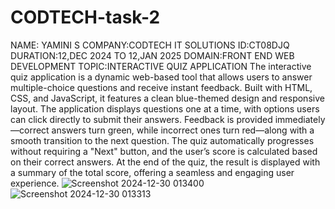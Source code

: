 # CODTECH-task-2
NAME: YAMINI S
COMPANY:CODTECH IT SOLUTIONS
ID:CT08DJQ
DURATION:12,DEC 2024 TO 12,JAN 2025
DOMAIN:FRONT END WEB DEVELOPMENT
TOPIC:INTERACTIVE QUIZ APPLICATION
The interactive quiz application is a dynamic web-based tool that allows users to answer multiple-choice questions and receive instant feedback. Built with HTML, CSS, and JavaScript, it features a clean blue-themed design and responsive layout. The application displays questions one at a time, with options users can click directly to submit their answers. Feedback is provided immediately—correct answers turn green, while incorrect ones turn red—along with a smooth transition to the next question. The quiz automatically progresses without requiring a "Next" button, and the user’s score is calculated based on their correct answers. At the end of the quiz, the result is displayed with a summary of the total score, offering a seamless and engaging user experience.
![Screenshot 2024-12-30 013400](https://github.com/user-attachments/assets/21290312-2ee0-4ed5-bbb1-c3fb80a98550)
![Screenshot 2024-12-30 013313](https://github.com/user-attachments/assets/b7891b9b-fa8c-4e44-8eff-0a4bf7de1be1)
